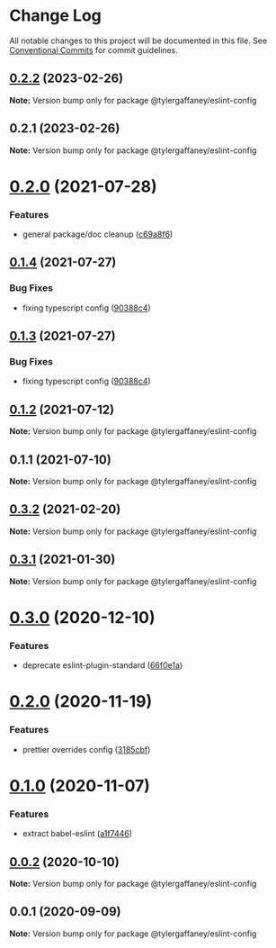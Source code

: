 # Change Log

All notable changes to this project will be documented in this file.
See [Conventional Commits](https://conventionalcommits.org) for commit guidelines.

## [0.2.2](https://github.com/tylergaffaney/configs/compare/@tylergaffaney/eslint-config@0.2.1...@tylergaffaney/eslint-config@0.2.2) (2023-02-26)

**Note:** Version bump only for package @tylergaffaney/eslint-config





## 0.2.1 (2023-02-26)

**Note:** Version bump only for package @tylergaffaney/eslint-config





# [0.2.0](https://github.com/tylergaffaney/configs/compare/@tylergaffaney/eslint-config@0.1.4...@tylergaffaney/eslint-config@0.2.0) (2021-07-28)


### Features

* general package/doc cleanup ([c69a8f6](https://github.com/tylergaffaney/configs/commit/c69a8f60a03531f44d7996955d48d522d9637427))





## [0.1.4](https://github.com/tylergaffaney/configs/compare/@tylergaffaney/eslint-config@0.1.2...@tylergaffaney/eslint-config@0.1.4) (2021-07-27)

### Bug Fixes

- fixing typescript config ([90388c4](https://github.com/tylergaffaney/configs/commit/90388c4a744ba11070f668e752123d549994c4fb))

## [0.1.3](https://github.com/tylergaffaney/configs/compare/@tylergaffaney/eslint-config@0.1.2...@tylergaffaney/eslint-config@0.1.3) (2021-07-27)

### Bug Fixes

- fixing typescript config ([90388c4](https://github.com/tylergaffaney/configs/commit/90388c4a744ba11070f668e752123d549994c4fb))

## [0.1.2](https://github.com/tylergaffaney/configs/compare/@tylergaffaney/eslint-config@0.1.1...@tylergaffaney/eslint-config@0.1.2) (2021-07-12)

**Note:** Version bump only for package @tylergaffaney/eslint-config

## 0.1.1 (2021-07-10)

**Note:** Version bump only for package @tylergaffaney/eslint-config

## [0.3.2](https://github.com/tylergaffaney/configs/compare/@tylergaffaney/eslint-config@0.3.1...@tylergaffaney/eslint-config@0.3.2) (2021-02-20)

**Note:** Version bump only for package @tylergaffaney/eslint-config

## [0.3.1](https://github.com/tylergaffaney/configs/compare/@tylergaffaney/eslint-config@0.3.0...@tylergaffaney/eslint-config@0.3.1) (2021-01-30)

**Note:** Version bump only for package @tylergaffaney/eslint-config

# [0.3.0](https://github.com/tylergaffaney/configs/compare/@tylergaffaney/eslint-config@0.2.0...@tylergaffaney/eslint-config@0.3.0) (2020-12-10)

### Features

- deprecate eslint-plugin-standard ([66f0e1a](https://github.com/tylergaffaney/configs/commit/66f0e1a2ca5060a631477a69d6706a6a8fda2708))

# [0.2.0](https://github.com/tylergaffaney/configs/compare/@tylergaffaney/eslint-config@0.1.0...@tylergaffaney/eslint-config@0.2.0) (2020-11-19)

### Features

- prettier overrides config ([3185cbf](https://github.com/tylergaffaney/configs/commit/3185cbf4a167796c4a702e7bc76a8193e5596551))

# [0.1.0](https://github.com/tylergaffaney/configs/compare/@tylergaffaney/eslint-config@0.0.2...@tylergaffaney/eslint-config@0.1.0) (2020-11-07)

### Features

- extract babel-eslint ([a1f7446](https://github.com/tylergaffaney/configs/commit/a1f744685ff7038a72a94a0efe69b28eb27d0a7e))

## [0.0.2](https://github.com/tylergaffaney/configs/compare/@tylergaffaney/eslint-config@0.0.1...@tylergaffaney/eslint-config@0.0.2) (2020-10-10)

**Note:** Version bump only for package @tylergaffaney/eslint-config

## 0.0.1 (2020-09-09)

**Note:** Version bump only for package @tylergaffaney/eslint-config
